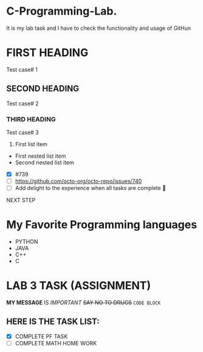 # C-Programming-Lab.
It is my lab task and I have to check the functionality and usage of GitHun
# FIRST HEADING
Test case# 1
## SECOND HEADING
Test case# 2
### THIRD HEADING
Test case# 3
 1. First list item
 - First nested list item
  - Second nested list item
- [x] #739
 - [ ] https://github.com/octo-org/octo-repo/issues/740
  - [ ] Add delight to the experience when all tasks are
complete :tada:  

NEXT STEP

# My Favorite Programming languages
- PYTHON
- JAVA
- C++
- C

# LAB 3 TASK (ASSIGNMENT)
**MY MESSAGE** IS 
*IMPORTANT*
~~SAY NO TO DRUGS~~
```CODE BLOCK```
## HERE IS THE TASK LIST:
 - [x] COMPLETE PF TASK
  - [ ] COMPLETE MATH HOME WORK
